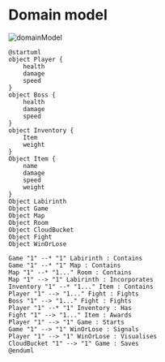 
# Domain model

![domainModel]([https://www.plantuml.com/plantuml/png/bP5FImCn4CNl-HHXZq8BNZr8RK4jL2eAUfvsXsuqVqfcjgM8tzrqsB311i6zx4lcDs-Il1anHEwTLM7pWLlMpnPE6FMNqkdh42nt8bjmi4EHj4TirNVkc0UY__1BVq3F8Pw6fYMZ4t54i-iuWMi1fJ0m7XpMRMkDAzYOQ3ntEkyyfFwids2VvKi8Bkk53NqxxxUVo7dh_coR5-_6h-Cg42frTjFDTQCdaolvZmDlz29u1kFfaag3otfQ5kNfTDh8UUh8xSMSfT-6k0yH64cDR_hBKTwmS1pY7Ks5aeicJFwa9D6_aT4dNs_CDL6FG4h8qgOupzqHObivJID99U2L8NBnXhcSKn36x3pOgak9lHdgmHf2KaN6rQ5mID0CVTix-mC0])


```plantuml
@startuml
object Player {
    health
    damage
    speed
}
object Boss {
    health
    damage
    speed
}
object Inventory {
    Item
    weight
}
Object Item {
    name
    damage
    speed
    weight
}
Object Labirinth 
Object Game
Object Map
Object Room
Object CloudBucket
Object Fight
Object WinOrLose

Game "1" --* "1" Labirinth : Contains
Game "1" --* "1" Map : Contains
Map "1" --* "1..." Room : Contains
Map "1" --> "1" Labirinth : Incorporates
Inventory "1" --* "1..." Item : Contains
Player "1" --> "1..." Fight : Fights
Boss "1" --> "1..." Fight : Fights
Player "1" --* "1" Inventory : Has
Fight "1" --> "1..." Item : Awards
Player "1" --> "1" Game : Starts
Game "1" --> "1" WinOrLose : Signals
Player "1" --> "1" WinOrLose : Visualises
CloudBucket "1" --> "1" Game : Saves
@enduml
```
